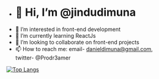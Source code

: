 - <h1>👋 Hi, I’m @jindudimuna</h1>
- 👀 I’m interested in front-end development
- 🌱 I’m currently learning ReactJs
- 💞️ I’m looking to collaborate on front-end projects
- 📫 How to reach me: email- danieldimuna@gmail.com,         
                              twitter- @Prodr3amer


[![Top Langs](https://github-readme-stats.vercel.app/api/top-langs/?username=jindudimuna)](https://github.com/anuraghazra/github-readme-stats)
<!---
jindudimuna/jindudimuna is a ✨ special ✨ repository because its `README.md` (this file) appears on your GitHub profile.
You can click the Preview link to take a look at your changes.
--->
